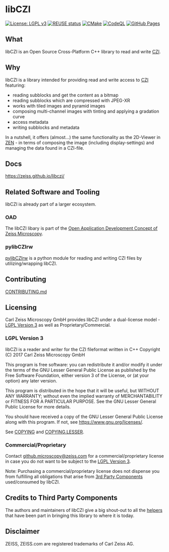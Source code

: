 # libCZI
[![License: LGPL v3](https://img.shields.io/badge/License-LGPL_v3-blue.svg)](https://www.gnu.org/licenses/lgpl-3.0)
[![REUSE status](https://api.reuse.software/badge/github.com/ZEISS/libczi)](https://api.reuse.software/info/github.com/ZEISS/libczi)
[![CMake](https://github.com/ZEISS/libczi/actions/workflows/cmake.yml/badge.svg?branch=main&event=push)](https://github.com/ZEISS/libczi/actions/workflows/cmake.yml)
[![CodeQL](https://github.com/ZEISS/libczi/actions/workflows/codeql.yml/badge.svg?branch=main&event=push)](https://github.com/ZEISS/libczi/actions/workflows/codeql.yml)
[![GitHub Pages](https://github.com/ZEISS/libczi/actions/workflows/pages.yml/badge.svg?branch=main&event=push)](https://github.com/ZEISS/libczi/actions/workflows/pages.yml)

## What
libCZI is an Open Source Cross-Platform C++ library to read and write [CZI](https://www.zeiss.com/microscopy/en/products/software/zeiss-zen/czi-image-file-format.html).

## Why 
libCZI is a library intended for providing read and write access to [CZI](https://www.zeiss.com/microscopy/en/products/software/zeiss-zen/czi-image-file-format.html) featuring:

* reading subblocks and get the content as a bitmap
* reading subblocks which are compressed with JPEG-XR
* works with tiled images and pyramid images
* composing multi-channel images with tinting and applying a gradation curve
* access metadata
* writing subblocks and metadata

In a nutshell, it offers (almost...) the same functionality as the 2D-Viewer in [ZEN](https://www.zeiss.com/microscopy/en/products/software/zeiss-zen.html) - in terms of composing the image (including display-settings) and managing the data found in a CZI-file.

## Docs
https://zeiss.github.io/libczi/

## Related Software and Tooling
libCZI is already part of a larger ecosystem.

### OAD
The libCZI libary is part of the [Open Application Development Concept of Zeiss Microscopy](https://github.com/zeiss-microscopy/OAD).

### pylibCZIrw
[pylibCZIrw](https://pypi.org/project/pylibCZIrw/) is a python module for reading and writing CZI files by utilizing/wrapping libCZI.

## Contributing
[CONTRIBUTING.md](/CONTRIBUTING.md)

## Licensing
Carl Zeiss Microscopy GmbH provides libCZI under a dual-license model - [LGPL Version 3](https://www.gnu.org/licenses/lgpl-3.0.en.html) as well as Proprietary/Commercial. 

### LGPL Version 3
libCZI is a reader and writer for the CZI fileformat written in C++
Copyright (C) 2017 Carl Zeiss Microscopy GmbH

This program is free software: you can redistribute it and/or modify it under the terms of the GNU Lesser General Public License as published by the Free Software Foundation, either version 3 of the License, or (at your option) any later version.

This program is distributed in the hope that it will be useful, but WITHOUT ANY WARRANTY; without even the implied warranty of MERCHANTABILITY or FITNESS FOR A PARTICULAR PURPOSE. See the GNU Lesser General Public License for more details.

You should have received a copy of the GNU Lesser General Public License along with this program. If not, see <https://www.gnu.org/licenses/>.

See [COPYING](/COPYING) and [COPYING.LESSER](/COPYING.LESSER).

### Commercial/Proprietary
Contact github.microscopy@zeiss.com for a commercial/proprietary license in case you do not want to be subject to the [LGPL Version 3](#lgpl-version-3).  

Note: Purchasing a commercial/proprietary license does not dispense you from fulfilling all obligations that arise from [3rd Party Components](#credits-to-third-party-components) used/consumed by libCZI.

## Credits to Third Party Components
The authors and maintainers of libCZI give a big shout-out to all the [helpers](/THIRD_PARTY_LICENSES.txt) that have been part in bringing this library to where it is today.

## Disclaimer
ZEISS, ZEISS.com are registered trademarks of Carl Zeiss AG.
